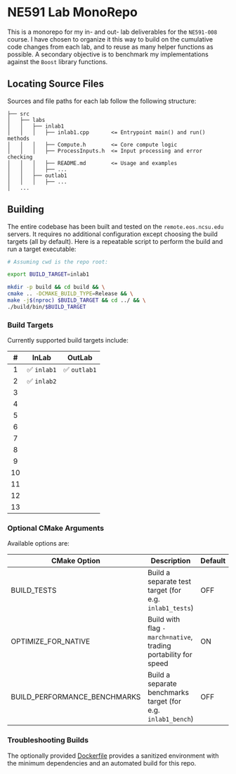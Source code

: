 # NE591 Lab MonoRepo #

This is a monorepo for my in- and out- lab deliverables for the `NE591-008` course. I have chosen to organize it 
this way to build on the cumulative code changes from each lab, and to reuse as many helper functions as possible. 
A secondary objective is to benchmark my implementations against the `Boost` library functions. 

## Locating Source Files ##
Sources and file paths for each lab follow the following structure:
```
├── src
│   ├── labs
│   │   ├── inlab1
│   │   │   ├── inlab1.cpp       <= Entrypoint main() and run() methods
│   │   │   ├── Compute.h        <= Core compute logic
│   │   │   ├── ProcessInputs.h  <= Input processing and error checking 
│   │   │   ├── README.md        <= Usage and examples
│   │   │   ├── ...
│   │   ├── outlab1
│   │   │   ├── ...
│   ...
```

## Building ##

The entire codebase has been built and tested on the `remote.eos.ncsu.edu` servers. It requires no additional 
configuration except choosing the build targets (all by default). Here is a repeatable script to perform the
build and run a target executable:

```bash
# Assuming cwd is the repo root:

export BUILD_TARGET=inlab1

mkdir -p build && cd build && \
cmake .. -DCMAKE_BUILD_TYPE=Release && \
make -j$(nproc) $BUILD_TARGET && cd ../ && \
./build/bin/$BUILD_TARGET
```

### Build Targets ###
Currently supported build targets include:

| #  |   InLab    |   OutLab    |
|:--:|:----------:|:-----------:|
| 1  | ✅ `inlab1` | ✅ `outlab1` |
| 2  | ✅ `inlab2` |             |
| 3  |            |             |
| 4  |            |             |
| 5  |            |             |
| 6  |            |             |
| 7  |            |             |
| 8  |            |             |
| 9  |            |             |
| 10 |            |             |
| 11 |            |             |
| 12 |            |             |
| 13 |            |             |

### Optional CMake Arguments ###

Available options are:

| CMake Option                 | Description                                                    | Default |
|------------------------------|----------------------------------------------------------------|---------|
| BUILD_TESTS                  | Build a separate test target (for e.g. `inlab1_tests`)         | OFF     |
| OPTIMIZE_FOR_NATIVE          | Build with flag `-march=native`, trading portability for speed | ON      |
| BUILD_PERFORMANCE_BENCHMARKS | Build a separate benchmarks target (for e.g. `inlab1_bench`)   | OFF     |

### Troubleshooting Builds ###
The optionally provided [Dockerfile](Dockerfile) provides a sanitized environment with the minimum dependencies
and an automated build for this repo.
